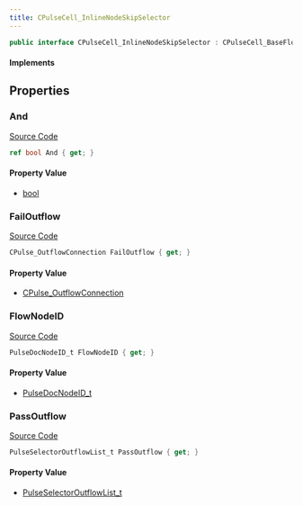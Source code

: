 ```yaml
---
title: CPulseCell_InlineNodeSkipSelector
---
```


```csharp
public interface CPulseCell_InlineNodeSkipSelector : CPulseCell_BaseFlow, CPulseCell_Base, ISchemaClass<CPulseCell_Base>, ISchemaClass<CPulseCell_BaseFlow>, ISchemaClass<CPulseCell_InlineNodeSkipSelector>, ISchemaField, ISchemaClass, INativeHandle
```

#### Implements

## Properties

### And

[Source Code](https://github.com/swiftly-solution/swiftlys2/blob/beta/managed/src/SwiftlyS2.Generated/Schemas/Interfaces/CPulseCell_InlineNodeSkipSelector.cs#L18)

```csharp
ref bool And { get; }
```

#### Property Value

- [bool](https://learn.microsoft.com/dotnet/api/system.boolean)

### FailOutflow

[Source Code](https://github.com/swiftly-solution/swiftlys2/blob/beta/managed/src/SwiftlyS2.Generated/Schemas/Interfaces/CPulseCell_InlineNodeSkipSelector.cs#L22)

```csharp
CPulse_OutflowConnection FailOutflow { get; }
```

#### Property Value

- [CPulse_OutflowConnection](/docs/api/shared/schemadefinitions/cpulse_outflowconnection)

### FlowNodeID

[Source Code](https://github.com/swiftly-solution/swiftlys2/blob/beta/managed/src/SwiftlyS2.Generated/Schemas/Interfaces/CPulseCell_InlineNodeSkipSelector.cs#L16)

```csharp
PulseDocNodeID_t FlowNodeID { get; }
```

#### Property Value

- [PulseDocNodeID_t](/docs/api/shared/schemadefinitions/pulsedocnodeid_t)

### PassOutflow

[Source Code](https://github.com/swiftly-solution/swiftlys2/blob/beta/managed/src/SwiftlyS2.Generated/Schemas/Interfaces/CPulseCell_InlineNodeSkipSelector.cs#L20)

```csharp
PulseSelectorOutflowList_t PassOutflow { get; }
```

#### Property Value

- [PulseSelectorOutflowList_t](/docs/api/shared/schemadefinitions/pulseselectoroutflowlist_t)

